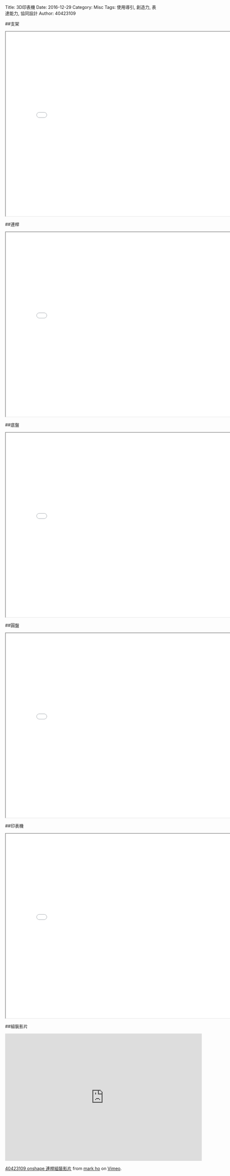 Title: 3D印表機
Date: 2016-12-29
Category: Misc
Tags: 使用導引, 創造力, 表達能力, 協同設計
Author: 40423109


<!-- PELICAN_END_SUMMARY -->

##支架
<iframe src="./../data/20161217.html" width="800" height="600"></iframe>

##連桿
<iframe src="./../data/20161217-1.html" width="800" height="600"></iframe>

##底盤
<iframe src="./../data/20161217-5.html" width="800" height="600"></iframe>

##圓盤
<iframe src="./../data/20161217-3.html" width="800" height="600"></iframe>

##印表機
<iframe src="./../data/20161217-2.html" width="800" height="600"></iframe>

##組裝影片
<iframe src="https://player.vimeo.com/video/198168561" width="640" height="414" frameborder="0" webkitallowfullscreen mozallowfullscreen allowfullscreen></iframe>
<p><a href="https://vimeo.com/198168561">40423109  onshape 連桿組裝影片</a> from <a href="https://vimeo.com/user61136461">mark ho</a> on <a href="https://vimeo.com">Vimeo</a>.</p>